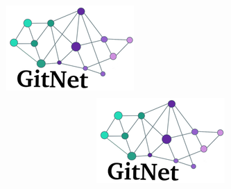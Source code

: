 ![alt text](https://github.com/abetancordelrosario/GitNet/blob/main/docs/images/logo-recortado.png)

<img style="float: right;" src="https://github.com/abetancordelrosario/GitNet/blob/main/docs/images/logo-recortado.png">
